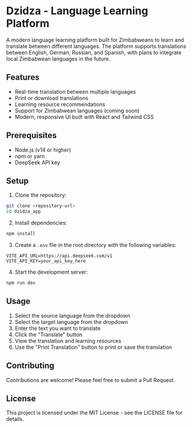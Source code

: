 # Dzidza - Language Learning Platform

A modern language learning platform built for Zimbabweans to learn and translate between different languages. The platform supports translations between English, German, Russian, and Spanish, with plans to integrate local Zimbabwean languages in the future.

## Features

- Real-time translation between multiple languages
- Print or download translations
- Learning resource recommendations
- Support for Zimbabwean languages (coming soon)
- Modern, responsive UI built with React and Tailwind CSS

## Prerequisites

- Node.js (v14 or higher)
- npm or yarn
- DeepSeek API key

## Setup

1. Clone the repository:
```bash
git clone <repository-url>
cd dzidza_app
```

2. Install dependencies:
```bash
npm install
```

3. Create a `.env` file in the root directory with the following variables:
```
VITE_API_URL=https://api.deepseek.com/v1
VITE_API_KEY=your_api_key_here
```

4. Start the development server:
```bash
npm run dev
```

## Usage

1. Select the source language from the dropdown
2. Select the target language from the dropdown
3. Enter the text you want to translate
4. Click the "Translate" button
5. View the translation and learning resources
6. Use the "Print Translation" button to print or save the translation

## Contributing

Contributions are welcome! Please feel free to submit a Pull Request.

## License

This project is licensed under the MIT License - see the LICENSE file for details.
